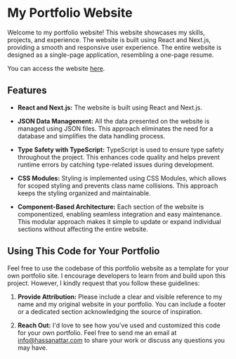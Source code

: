 # My Portfolio Website

Welcome to my portfolio website! This website showcases my skills, projects, and experience. The website is built using React and Next.js, providing a smooth and responsive user experience. The entire website is designed as a single-page application, resembling a one-page resume.

You can access the website <a href="https://hassanattar.com">here</a>.

## Features

- **React and Next.js:** The website is built using React and Next.js.

- **JSON Data Management:** All the data presented on the website is managed using JSON files. This approach eliminates the need for a database and simplifies the data handling process.

- **Type Safety with TypeScript:** TypeScript is used to ensure type safety throughout the project. This enhances code quality and helps prevent runtime errors by catching type-related issues during development.

- **CSS Modules:** Styling is implemented using CSS Modules, which allows for scoped styling and prevents class name collisions. This approach keeps the styling organized and maintainable.

- **Component-Based Architecture:** Each section of the website is componentized, enabling seamless integration and easy maintenance. This modular approach makes it simple to update or expand individual sections without affecting the entire website.

## Using This Code for Your Portfolio

Feel free to use the codebase of this portfolio website as a template for your own portfolio site. I encourage developers to learn from and build upon this project. However, I kindly request that you follow these guidelines:

1. **Provide Attribution:** Please include a clear and visible reference to my name and my original website in your portfolio. You can include a footer or a dedicated section acknowledging the source of inspiration.

2. **Reach Out:** I'd love to see how you've used and customized this code for your own portfolio. Feel free to send me an email at [info@hassanattar.com](mailto:info@hassanattar.com) to share your work or discuss any questions you may have.
